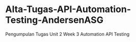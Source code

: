 # Alta-Tugas-API-Automation-Testing-AndersenASG
Pengumpulan Tugas Unit 2 Week 3 Automation API Testing
